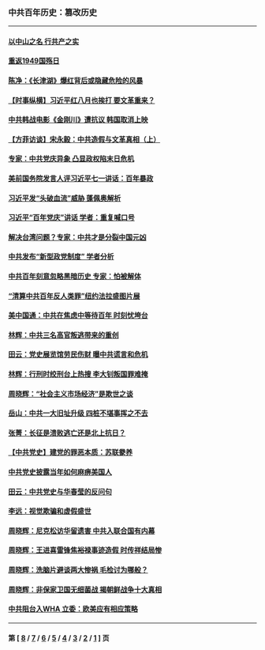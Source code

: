 ### 中共百年历史：篡改历史
---
#### [以中山之名 行共产之实](../../pages/nf1176115/n13346437.md?12220430) 
#### [重返1949国殇日](../../pages/nf1176115/n13346372.md?12220430) 
#### [陈净：《长津湖》爆红背后或隐藏危险的风暴](../../pages/nf1176115/n13314364.md?12220430) 
#### [【时事纵横】习近平红八月也挨打 要文革重来？](../../pages/nf1176115/n13231393.md?12220430) 
#### [中共韩战电影《金刚川》遭抗议 韩国取消上映](../../pages/nf1176115/n13219114.md?12220430) 
#### [【方菲访谈】宋永毅：中共造假与文革真相（上）](../../pages/nf1176115/n13200760.md?12220430) 
#### [专家：中共党庆异象 凸显政权陷末日危机](../../pages/nf1176115/n13067084.md?12220430) 
#### [美前国务院发言人评习近平七一讲话：百年暴政](../../pages/nf1176115/n13066986.md?12220430) 
#### [习近平发“头破血流”威胁 蓬佩奥解析](../../pages/nf1176115/n13063604.md?12220430) 
#### [习近平“百年党庆”讲话 学者：重复喊口号](../../pages/nf1176115/n13061411.md?12220430) 
#### [解决台湾问题？专家：中共才是分裂中国元凶](../../pages/nf1176115/n13060811.md?12220430) 
#### [中共发布“新型政党制度” 学者分析](../../pages/nf1176115/n13056354.md?12220430) 
#### [中共百年刻意忽略黑暗历史 专家：怕被解体](../../pages/nf1176115/n13056056.md?12220430) 
#### [“清算中共百年反人类罪”纽约法拉盛图片展](../../pages/nf1176115/n13052220.md?12220430) 
#### [美中国通：中共在焦虑中等待百年 时刻忧垮台](../../pages/nf1176115/n13048820.md?12220430) 
#### [林辉：中共三名高官叛逃带来的重创](../../pages/nf1176115/n13035206.md?12220430) 
#### [田云：党史展览馆劳民伤财 曝中共谎言和危机](../../pages/nf1176115/n13033900.md?12220430) 
#### [林辉：行刑时绞刑台上热搜 李大钊叛国罪难掩](../../pages/nf1176115/n13031965.md?12220430) 
#### [周晓辉：“社会主义市场经济”是欺世之谈](../../pages/nf1176115/n13024090.md?12220430) 
#### [岳山：中共一大旧址升级 四桩不堪事挥之不去](../../pages/nf1176115/n13021697.md?12220430) 
#### [张菁：长征是溃败逃亡还是北上抗日？](../../pages/nf1176115/n13020585.md?12220430) 
#### [【中共党史】建党的罪恶本质：苏联豢养](../../pages/nf1176115/n13011888.md?12220430) 
#### [中共党史披露当年如何麻痹美国人](../../pages/nf1176115/n12966400.md?12220430) 
#### [田云：中共党史与华春莹的反问句](../../pages/nf1176115/n12765178.md?12220430) 
#### [李远：视觉欺骗和虚假盛世](../../pages/nf1176115/n12993376.md?12220430) 
#### [周晓辉：尼克松访华留遗害 中共入联合国有内幕](../../pages/nf1176115/n12991422.md?12220430) 
#### [周晓辉：王进喜雷锋焦裕禄事迹造假 时传祥结局惨](../../pages/nf1176115/n12985497.md?12220430) 
#### [周晓辉：洗脑片避谈两大惨祸 毛检讨为哪般？](../../pages/nf1176115/n12971285.md?12220430) 
#### [周晓辉：非保家卫国无细菌战 揭朝鲜战争十大真相](../../pages/nf1176115/n12954161.md?12220430) 
#### [中共阻台入WHA 立委：欧美应有相应策略](../../pages/nf1176115/n12939343.md?12220430) 

---
#### 第 [ [8](./8.md?12220430) / [7](./7.md?12220430) / [6](./6.md?12220430) / [5](./5.md?12220430) / [4](./4.md?12220430) / [3](./3.md?12220430) / [2](./2.md?12220430) / [1](./1.md?12220430) ] 页
